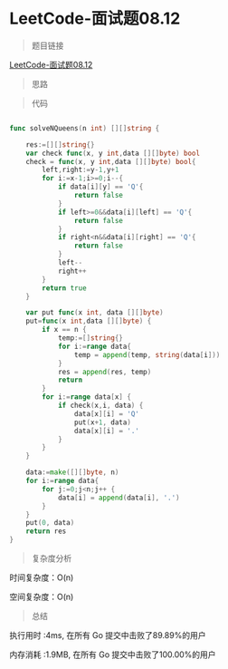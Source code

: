 # LeetCode-面试题08.12

>题目链接

[LeetCode-面试题08.12](https://leetcode-cn.com/problems/eight-queens-lcci/)

> 思路


>代码

```go

func solveNQueens(n int) [][]string {

    res:=[][]string{}
    var check func(x, y int,data [][]byte) bool
    check = func(x, y int,data [][]byte) bool{
        left,right:=y-1,y+1
        for i:=x-1;i>=0;i--{
            if data[i][y] == 'Q'{
                return false
            }
            if left>=0&&data[i][left] == 'Q'{
                return false
            }
            if right<n&&data[i][right] == 'Q'{
                return false
            }
            left--
            right++
        }
        return true
    }

    var put func(x int, data [][]byte)
    put=func(x int,data [][]byte) {
        if x == n {
            temp:=[]string{}
            for i:=range data{
                temp = append(temp, string(data[i]))
            }
            res = append(res, temp)
            return
        }
        for i:=range data[x] {
            if check(x,i, data) {
                data[x][i] = 'Q'
                put(x+1, data)
                data[x][i] = '.'
            }
        }
    }

    data:=make([][]byte, n)
    for i:=range data{
        for j:=0;j<n;j++ {
            data[i] = append(data[i], '.')
        }
    }
    put(0, data)
    return res
}


```

>复杂度分析

时间复杂度：O(n)

空间复杂度：O(n)

>总结

执行用时 :4ms, 在所有 Go 提交中击败了89.89%的用户

内存消耗 :1.9MB, 在所有 Go 提交中击败了100.00%的用户
